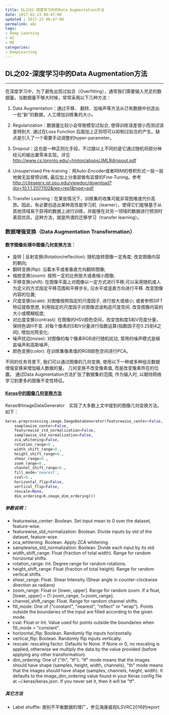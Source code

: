 ```yaml
---
title: DL之02-深度学习中的Data Augmentation方法
date: 2017-02-23 08:47:00
updated	: 2017-23 08:47:00
permalink: abc
tags:
- Deep Learning
- AI
- MI
categories:
- DeepLearning
---
```


## DL之02-深度学习中的Data Augmentation方法
----
在深度学习中，为了避免出现过拟合（Overfitting），通常我们需要输入充足的数据量。当数据量不够大时候，常常采用以下几种方法：


1. Data Augmentation：通过平移、 翻转、加噪声等方法从已有数据中创造出一批“新”的数据，人工增加训练集的大小。

2. Regularization：数据量比较小会导致模型过拟合, 使得训练误差很小而测试误差特别大. 通过在Loss Function 后面加上正则项可以抑制过拟合的产生。缺点是引入了一个需要手动调整的hyper-parameter。

3. Dropout：这也是一种正则化手段，不过跟以上不同的是它通过随机将部分神经元的输出置零来实现。详见 http://www.cs.toronto.edu/~hinton/absps/JMLRdropout.pdf

4. Unsupervised Pre-training：用Auto-Encoder或者RBM的卷积形式一层一层地做无监督预训练, 最后加上分类层做有监督的Fine-Tuning。参考 http://citeseerx.ist.psu.edu/viewdoc/download?doi=10.1.1.207.1102&rep=rep1&type=pdf

5. Transfer Learning：在某些情况下，训练集的收集可能非常困难或代价高昂。因此，有必要创造出某种高性能学习机（learner），使得它们能够基于从其他领域易于获得的数据上进行训练，并能够在对另一领域的数据进行预测时表现优异。这种方法，就是所谓的迁移学习（transfer learning）。

### 数据增强变换（Data Augmentation Transformation）
#### 数字图像处理中图像几何变换方法：
+ 旋转 | 反射变换(Rotation/reflection): 随机旋转图像一定角度; 改变图像内容的朝向;
+ 翻转变换(flip): 沿着水平或者垂直方向翻转图像;
+ 缩放变换(zoom): 按照一定的比例放大或者缩小图像;
+ 平移变换(shift): 在图像平面上对图像以一定方式进行平移;可以采用随机或人为定义的方式指定平移范围和平移步长, 沿水平或竖直方向进行平移. 改变图像内容的位置;
+ 尺度变换(scale): 对图像按照指定的尺度因子, 进行放大或缩小; 或者参照SIFT特征提取思想, 利用指定的尺度因子对图像滤波构造尺度空间. 改变图像内容的大小或模糊程度;
+ 对比度变换(contrast): 在图像的HSV颜色空间，改变饱和度S和V亮度分量，保持色调H不变. 对每个像素的S和V分量进行指数运算(指数因子在0.25到4之间), 增加光照变化;
+ 噪声扰动(noise): 对图像的每个像素RGB进行随机扰动, 常用的噪声模式是椒盐噪声和高斯噪声;
+ 颜色变换(color): 在训练集像素值的RGB颜色空间进行PCA。

不同的任务背景下, 我们可以通过图像的几何变换, 使用以下一种或多种组合数据增强变换来增加输入数据的量。 几何变换不改变像素值, 而是改变像素所在的位置。 通过Data Augmentation方法扩张了数据集的范围, 作为输入时, 以期待网络学习到更多的图像不变性特征。

#### [Keras中的图像几何变换方法](https://keras.io/preprocessing/image/)
Keras中ImageDataGenerator　实现了大多数上文中提到的图像几何变换方法。如下：

```python
keras.preprocessing.image.ImageDataGenerator(featurewise_center=False,
    samplewise_center=False,
    featurewise_std_normalization=False,
    samplewise_std_normalization=False,
    zca_whitening=False,
    rotation_range=0.,
    width_shift_range=0.,
    height_shift_range=0.,
    shear_range=0.,
    zoom_range=0.,
    channel_shift_range=0.,
    fill_mode='nearest',
    cval=0.,
    horizontal_flip=False,
    vertical_flip=False,
    rescale=None,
    dim_ordering=K.image_dim_ordering())

```

##### 参数说明：
+ featurewise_center: Boolean. Set input mean to 0 over the dataset, feature-wise.
+ featurewise_std_normalization: Boolean. Divide inputs by std of the dataset, feature-wise.
+ zca_whitening: Boolean. Apply ZCA whitening.
+ samplewise_std_normalization: Boolean. Divide each input by its std.
+ width_shift_range: Float (fraction of total width). Range for random horizontal shifts.
+ rotation_range: Int. Degree range for random rotations.
+ height_shift_range: Float (fraction of total height). Range for random vertical shifts.
+ shear_range: Float. Shear Intensity (Shear angle in counter-clockwise direction as radians)
+ zoom_range: Float or [lower, upper]. Range for random zoom. If a float,  [lower, upper] = [1-zoom_range, 1+zoom_range].
+ channel_shift_range: Float. Range for random channel shifts.
+ fill_mode: One of {"constant", "nearest", "reflect" or "wrap"}. Points outside the boundaries of the input are filled according to the given mode.
+ cval: Float or Int. Value used for points outside the boundaries when fill_mode = "constant".
+ horizontal_flip: Boolean. Randomly flip inputs horizontally.
+ vertical_flip: Boolean. Randomly flip inputs vertically.
+ rescale: rescaling factor. Defaults to None. If None or 0, no rescaling is applied, otherwise we multiply the data by the value provided (before applying any other transformation).
+ dim_ordering: One of {"th", "tf"}. "tf" mode means that the images should have shape  (samples, height, width, channels), "th" mode means that the images should have shape  (samples, channels, height, width). It defaults to the image_dim_ordering value found in your Keras config file at  ~/.keras/keras.json. If you never set it, then it will be "tf".

##### 其它方法
+ Label shuffle: 类别不平衡数据的增广，参见海康威视ILSVRC2016的report
